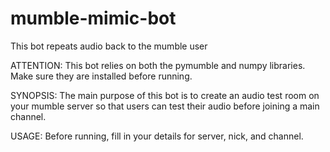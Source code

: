 # mumble-mimic-bot
This bot repeats audio back to the mumble user

ATTENTION: This bot relies on both the pymumble and numpy libraries. Make sure they are installed before running.

SYNOPSIS:
The main purpose of this bot is to create an audio test room on your mumble server so that users can test their audio before joining a main channel. 

USAGE:
Before running, fill in your details for server, nick, and channel. 
